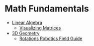 # Math Fundamentals

- [Linear Algebra](./Linear_Algebra/Linear_Algebra.md)
  - [Visualizing Matrices](./Linear_Algebra/Visualizing_Matrices.md)
- [3D Geometry](./3D_Geometry/3D_Geometry.md)
  - [Rotations Robotics Field Guide](./3D_Geometry/Rotations_Robotics_Field_Guide.md)
